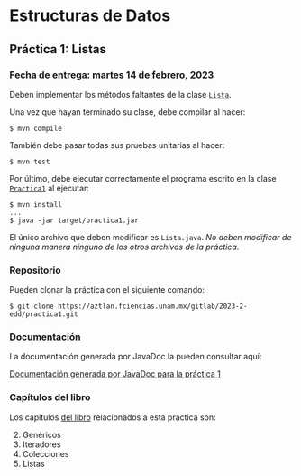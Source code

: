 Estructuras de Datos
====================

Práctica 1: Listas
------------------

### Fecha de entrega: martes 14 de febrero, 2023

Deben implementar los métodos faltantes de la clase
[`Lista`](https://aztlan.fciencias.unam.mx/gitlab/2023-2-edd/practica1/blob/main/src/main/java/mx/unam/ciencias/edd/Lista.java).

Una vez que hayan terminado su clase, debe compilar al hacer:

```
$ mvn compile
```

También debe pasar todas sus pruebas unitarias al hacer:

```
$ mvn test
```

Por último, debe ejecutar correctamente el programa escrito en la clase
[`Practica1`](https://aztlan.fciencias.unam.mx/gitlab/2023-2-edd/practica1/blob/main/src/main/java/mx/unam/ciencias/edd/Practica1.java)
al ejecutar:

```
$ mvn install
...
$ java -jar target/practica1.jar
```

El único archivo que deben modificar es `Lista.java`. *No deben modificar de
ninguna manera ninguno de los otros archivos de la práctica*.

### Repositorio

Pueden clonar la práctica con el siguiente comando:

```
$ git clone https://aztlan.fciencias.unam.mx/gitlab/2023-2-edd/practica1.git
```

### Documentación

La documentación generada por JavaDoc la pueden consultar aquí:

[Documentación generada por JavaDoc para la práctica
1](https://aztlan.fciencias.unam.mx/~canek/2023-2-edd/practica1/apidocs/index.html)

### Capítulos del libro

Los capítulos
[del libro](https://tienda.fciencias.unam.mx/es/home/437-estructuras-de-datos-con-java-moderno-9786073009157.html)
relacionados a esta práctica son:

2. Genéricos
3. Iteradores
4. Colecciones
5. Listas
